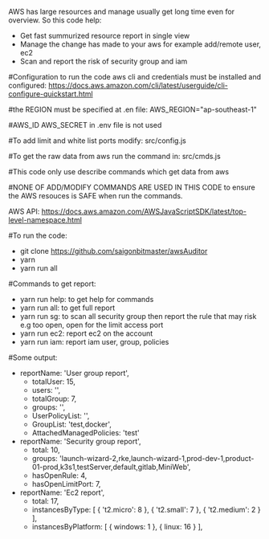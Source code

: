 AWS has large resources and manage usually get long time even for overview. So this code help:
- Get fast summurized resource report in single view
- Manage the change has made to your aws for example add/remote user, ec2
- Scan and report the risk of security group and iam 

#Configuration
to run the code aws cli and credentials must be installed and configured:
https://docs.aws.amazon.com/cli/latest/userguide/cli-configure-quickstart.html

#the REGION must be specified at .en file:
AWS_REGION="ap-southeast-1"

#AWS_ID AWS_SECRET in .env file is not used

#To add limit and white list ports modify: 
src/config.js 

#To get the raw data from aws run the command in:
src/cmds.js 

#This code only use describe commands which get data from aws 

#NONE OF ADD/MODIFY COMMANDS ARE USED IN THIS CODE to ensure the AWS resouces is SAFE when run the commands.

AWS API: https://docs.aws.amazon.com/AWSJavaScriptSDK/latest/top-level-namespace.html

#To run the code: 
- git clone https://github.com/saigonbitmaster/awsAuditor
- yarn 
- yarn run all

#Commands to get report: 
- yarn run help: to get help for commands
- yarn run all: to get full report
- yarn run sg: to scan all security group then report the rule that may risk e.g too open, open for the limit access port
- yarn run ec2: report ec2 on the account 
- yarn run iam: report iam user, group, policies 

#Some output:
- reportName: 'User group report',
  - totalUser: 15,
  - users: '',
  - totalGroup: 7,
  - groups: '',
  -  UserPolicyList: '',
  - GroupList: 'test,docker',
  -  AttachedManagedPolicies: 'test'
- reportName: 'Security group report',
   - total: 10,
   - groups: 'launch-wizard-2,rke,launch-wizard-1,prod-dev-1,product-01-prod,k3s1,testServer,default,gitlab,MiniWeb',
   - hasOpenRule: 4,
   - hasOpenLimitPort: 7,
- reportName: 'Ec2 report',
   - total: 17,
   - instancesByType: [ { 't2.micro': 8 }, { 't2.small': 7 }, { 't2.medium': 2 } ],
   - instancesByPlatform: [ { windows: 1 }, { linux: 16 } ],

